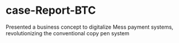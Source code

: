 # case-Report-BTC
Presented a business concept to digitalize Mess payment systems, revolutionizing the conventional copy pen system
